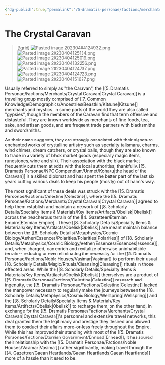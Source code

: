 ```yaml
---
{"dg-publish":true,"permalink":"/5-dramatis-personae/factions/merchants/crystal-caravan/","noteIcon":""}
---
```


# The Crystal Caravan

>[!grid]
>![Pasted image 20230404124932.png](/img/user/x.%20Assets/Attachments/Pasted%20image%2020230404124932.png)
>![Pasted image 20230404125134.png](/img/user/x.%20Assets/Attachments/Pasted%20image%2020230404125134.png)
>![Pasted image 20230404125019.png](/img/user/x.%20Assets/Attachments/Pasted%20image%2020230404125019.png)
>![Pasted image 20230404132256.png](/img/user/x.%20Assets/Attachments/Pasted%20image%2020230404132256.png)
>![Pasted image 20230404124737.png](/img/user/x.%20Assets/Attachments/Pasted%20image%2020230404124737.png)
>![Pasted image 20230404124723.png](/img/user/x.%20Assets/Attachments/Pasted%20image%2020230404124723.png)
>![Pasted image 20230404151627.png](/img/user/x.%20Assets/Attachments/Pasted%20image%2020230404151627.png)

Usually referred to simply as "the Caravan", the [[5. Dramatis Personae/Factions/Merchants/Crystal Caravan\|Crystal Caravan]] is a traveling group mostly comprised of [[7. Common Knowledge/Demographics/Ancestries/Beastkin/Kitsune\|Kitsune]] merchants and mystics. In some parts of the world they are also called "gypsies", though the members of the Caravan find that term offensive and distasteful. They are known worldwide as merchants of fine foods, tea, sake, and artisan goods, and are frequent trade partners with blacksmiths and swordsmiths. 

As their name suggests, they are strongly associated with their signature enchanted works of crystalline artistry such as specialty talismans, charms, wind chimes, dream catchers, or crystal balls, though they are also known to trade in a variety of black market goods (especially magic items, runestones, wine and silk). Their association with the black market frequently puts them at odds with the local authorities; thankfully, [[5. Dramatis Personae/NPC Compendium/Unmet/Kohaku\|the head of the Caravan]] is a skilled diplomat and has spent the better part of the last six years cutting various deals to keep his people (mostly) out of harm's way. 

The most significant of these deals was struck with the [[5. Dramatis Personae/Factions/Celestine\|Celestine]], where the [[5. Dramatis Personae/Factions/Merchants/Crystal Caravan\|Crystal Caravan]] agreed to help them establish and maintain a network of [[8. Scholarly Details/Specialty Items & Materials/Key Items/Artifacts/Obelisk\|Obelisk]] across the treacherous terrain of the [[4. Gazetteer/Eternian Empire\|Eternian Empire]]. These [[8. Scholarly Details/Specialty Items & Materials/Key Items/Artifacts/Obelisk\|Obelisk]] are meant maintain balance between the [[8. Scholarly Details/Metaphysics/Cosmic Biology/Aether/Essences/Polarities/Polarities\|Polarities]] of [[8. Scholarly Details/Metaphysics/Cosmic Biology/Aether/Essences/Essences\|essence]], and, when charged, can enrich and revitalize otherwise uninhabitable terrain-- reducing or even eliminating the necessity for the [[5. Dramatis Personae/Factions/Noble Houses/Vasimar\|Vasimar]] to perform their usual [[8. Scholarly Details/Magic/Rituals/Cleansing\|Cleansing]] rituals in those effected areas. While the [[8. Scholarly Details/Specialty Items & Materials/Key Items/Artifacts/Obelisk\|Obelisk]] themselves are a product of [[5. Dramatis Personae/Factions/Celestine\|Celestine]] research and ingenuity, the [[5. Dramatis Personae/Factions/Celestine\|Celestine]] lacked the manpower necessary to regularly make the journeys between the [[8. Scholarly Details/Metaphysics/Cosmic Biology/Wellspring\|Wellspring]] and the [[8. Scholarly Details/Specialty Items & Materials/Key Items/Artifacts/Obelisk\|Obelisk]] to recharge them; on the other hand, in exchange for the [[5. Dramatis Personae/Factions/Merchants/Crystal Caravan\|Crystal Caravan]]'s personnel and extensive travel networks, this deal granted them the legitimacy and prestige they desired and allowed them to conduct their affairs more-or-less freely throughout the Empire. While this has improved their standing with most of the [[5. Dramatis Personae/Factions/Eternian Government/Ennead\|Ennead]], it has soured their relationship with the [[5. Dramatis Personae/Factions/Noble Houses/Vasimar\|Vasimar]] rather significantly, making travel through the [[4. Gazetteer/Gaean Heartlands/Gaean Heartlands\|Gaean Heartlands]] more of a hassle than it used to be. 